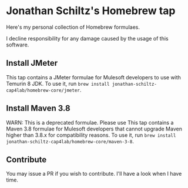 # Jonathan Schiltz's Homebrew tap

Here's my personal collection of Homebrew formulaes.

I decline responsibility for any damage caused by the usage of this software.

## Install JMeter

This tap contains a JMeter formulae for Mulesoft developers to use with Temurin 8 JDK.
To use it, run `brew install jonathan-schiltz-cap4lab/homebrew-core/jmeter`.

## Install Maven 3.8

WARN: This is a deprecated formulae. Please use 
This tap contains a Maven 3.8 formulae for Mulesoft developers that cannot upgrade Maven higher than 3.8.x for compatibility reasons.
To use it, run `brew install jonathan-schiltz-cap4lab/homebrew-core/maven-3-8`.

## Contribute

You may issue a PR if you wish to contribute. I'll have a look when I have time.
